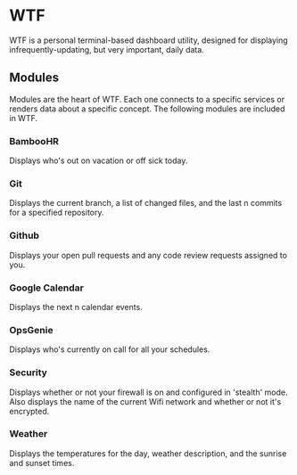 # WTF

WTF is a personal terminal-based dashboard utility, designed for
displaying infrequently-updating, but very important, daily data.

## Modules

Modules are the heart of WTF. Each one connects to a specific services
or renders data about a specific concept. The following modules are
included in WTF.

### BambooHR

Displays who's out on vacation or off sick today.

### Git

Displays the current branch, a list of changed files, and the last n
commits for a specified repository.

### Github

Displays your open pull requests and any code review requests assigned
to you.

### Google Calendar

Displays the next n calendar events.

### OpsGenie

Displays who's currently on call for all your schedules.

### Security

Displays whether or not your firewall is on and configured in 'stealth'
mode. Also displays the name of the current Wifi network and whether
or not it's encrypted.

### Weather

Displays the temperatures for the day, weather description, and the
sunrise and sunset times.

